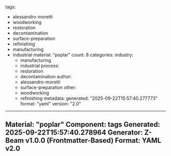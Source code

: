 tags:
  - alessandro-moretti
  - woodworking
  - restoration
  - decontamination
  - surface-preparation
  - refinishing
  - manufacturing
  - industrial
material: "poplar"
count: 8
categories:
  industry:
    - manufacturing
    - industrial
  process:
    - restoration
    - decontamination
  author:
    - alessandro-moretti
    - surface-preparation
  other:
    - woodworking
    - refinishing
metadata:
  generated: "2025-09-22T15:57:40.277773"
  format: "yaml"
  version: "2.0"

---
Material: "poplar"
Component: tags
Generated: 2025-09-22T15:57:40.278964
Generator: Z-Beam v1.0.0 (Frontmatter-Based)
Format: YAML v2.0
---